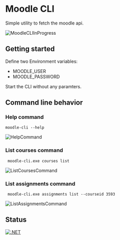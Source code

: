 # Moodle CLI

Simple utility to fetch the moodle api.

![MoodleCLIInProgress](./assets/moodle-cli.gif)

## Getting started

Define two Environment variables:

 - MOODLE_USER
 - MOODLE_PASSWORD
 
 Start the CLI without any paramters.
 
## Command line behavior

### Help command 

 ```
 moodle-cli --help
 ```

![HelpCommand](./assets/screenshot_help_command.png)

### List courses command

```
 moodle-cli.exe courses list
 ```

![ListCoursesCommand](./assets/screenshot_result_courses_list_command.png)



### List assignments command

```
 moodle-cli.exe assignments list --courseid 3593
 ```

![ListAssignmentsCommand](./assets/screenshot_result_assignments_list_command.png)

 ## Status
 
 [![.NET](https://github.com/jfuerlinger/moodle-cli/actions/workflows/build.yml/badge.svg)](https://github.com/jfuerlinger/moodle-cli/actions/workflows/build.yml)
